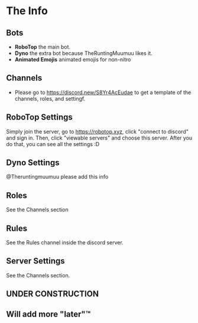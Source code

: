 # The Info
## Bots
- **RoboTop** the main bot.
- **Dyno** the extra bot because TheRuntingMuumuu likes it.
- **Animated Emojis** animated emojis for non-nitro

## Channels
- Please go to https://discord.new/S8Yr4AcEudae to get a template of the channels, roles, and settingf.

## RoboTop Settings
Simply join the server, go to https://robotop.xyz, click "connect to discord" and sign in. Then, click "viewable servers" and choose this server. After you do that, you can see all the settings :D

## Dyno Settings
@Theruntingmuumuu please add this info

## Roles
See the Channels section

## Rules
See the Rules channel inside the discord server.

## Server Settings
See the Channels section.

## UNDER CONSTRUCTION


## Will add more "later"™
